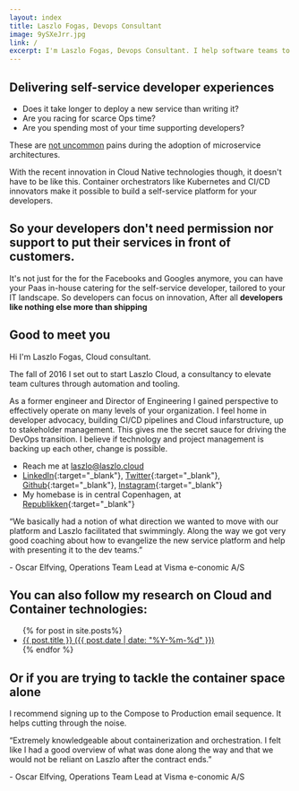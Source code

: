 ```yaml
---
layout: index
title: Laszlo Fogas, Devops Consultant
image: 9ySXeJrr.jpg
link: /
excerpt: I'm Laszlo Fogas, Devops Consultant. I help software teams to move their Docker experiments to production. Check out my roadmap for Kubernetes projects!
---
```


<h2 class="colorize">Delivering self-service developer experiences</h2>

<ul class="questions">
  <li>Does it take longer to deploy a new service than writing it?</li>
  <li>Are you racing for scarce Ops time?</li>
  <li>Are you spending most of your time supporting developers?</li>
</ul>

These are <a href="https://thenewstack.io/github-goes-kubernetes-tells/" target="_blank">not uncommon</a> pains during the adoption of microservice architectures.

With the recent innovation in Cloud Native technologies though, it doesn't have to be like this. Container orchestrators like Kubernetes and CI/CD innovators make it possible to build a self-service platform for your developers.

<h2>So your developers don't need permission nor support to put their services in front of customers.</h2>

It's not just for the for the Facebooks and Googles anymore, you can have your Paas in-house catering for the self-service developer, tailored to your IT landscape. So developers can focus on innovation, After all <strong>developers like nothing else more than shipping</strong>


## Good to meet you

Hi I'm Laszlo Fogas, Cloud consultant.

The fall of 2016 I set out to start Laszlo Cloud, a consultancy to elevate team cultures through automation and tooling.

As a former engineer and Director of Engineering I gained perspective to effectively operate on many levels of your organization. I feel home in developer advocacy, building CI/CD pipelines and Cloud infarstructure, up to stakeholder management. This gives me the secret sauce for driving the DevOps transition. I believe if technology and project management is backing up each other, change is possible.

* Reach me at laszlo@laszlo.cloud
* [LinkedIn](https://dk.linkedin.com/in/laszlofogas){:target="_blank"}, [Twitter](https://twitter.com/laszlocph){:target="_blank"}, [Github](https://github.com/laszlocph){:target="_blank"}, [Instagram](https://www.instagram.com/laszlo.cloud/){:target="_blank"}
* My homebase is in central Copenhagen, at [Republikken](http://republikken.net/contact-republikken/){:target="_blank"}

<div class="testimonial">
<p>“We basically had a notion of what direction we wanted to move with our platform and Laszlo facilitated that swimmingly. Along the way we got very good coaching about how to evangelize the new service platform and help with presenting it to the dev teams.”</p> - Oscar Elfving, Operations Team Lead at Visma e-conomic A/S
</div>

## You can also follow my research on Cloud and Container technologies:
<ul>
  {% for post in site.posts%}
  <li>
    <a href="{{ post.url }}">{{ post.title }} ({{ post.date | date: "%Y-%m-%d" }})</a>
  </li>
  {% endfor %}
</ul>   

## Or if you are trying to tackle the container space alone
I recommend signing up to the Compose to Production email sequence. It helps cutting through the noise.
<script async id="_ck_219414" src="https://forms.convertkit.com/219414?v=6"></script>


<div class="testimonial">
<p>“Extremely knowledgeable about containerization and orchestration. I felt like I had a good overview of what was done along the way and that we would not be reliant on Laszlo after the contract ends.”</p> - Oscar Elfving, Operations Team Lead at Visma e-conomic A/S
</div>
